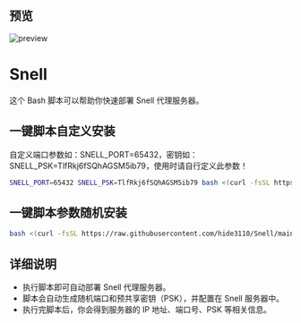 ## 预览

![preview](预览.png)

# Snell 

这个 Bash 脚本可以帮助你快速部署 Snell 代理服务器。
## 一键脚本自定义安装
自定义端口参数如：SNELL_PORT=65432，密钥如：SNELL_PSK=TlfRkj6fSQhAGSM5ib79，使用时请自行定义此参数！
```bash
SNELL_PORT=65432 SNELL_PSK=TlfRkj6fSQhAGSM5ib79 bash <(curl -fsSL https://raw.githubusercontent.com/hide3110/Snell/main/Snell.sh)
```

## 一键脚本参数随机安装
```bash
bash <(curl -fsSL https://raw.githubusercontent.com/hide3110/Snell/main/Snell.sh)
```

## 详细说明

- 执行脚本即可自动部署 Snell 代理服务器。
- 脚本会自动生成随机端口和预共享密钥（PSK），并配置在 Snell 服务器中。
- 执行完脚本后，你会得到服务器的 IP 地址、端口号、PSK 等相关信息。


